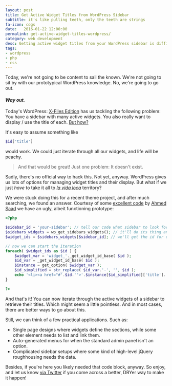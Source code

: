 ```yaml
---
layout: post
title: Get Active Widget Titles from WordPress Sidebar
subtitle: it's like pulling teeth, only the teeth are strings
fa-icon: cogs
date:   2016-01-22 12:00:00
permalink: get-active-widget-titles-wordpress/
category: web development
desc: Getting active widget titles from your WordPress sidebar is difficult, but not impossible, as explained by Router Chowder
tags:
- wordpress
- php
- css
---
```


Today, we're not going to be content to sail the known. We're not going to sit by with our prototypical WordPress knowledge. No, we're going to go out. 

#### _Way out._

Today's WordPress: [X-Files Edition](https://49.media.tumblr.com/ac491edf38dba454e7b8f1d382d1902a/tumblr_nsrsowvnYH1r1huy0o1_500.gif) has us tackling the following problem: You have a sidebar with many active widgets. You also really want to display / use the title of each. [But how?](http://www.youtube.com/watch?v=ZXsQAXx_ao0)

It's easy to assume something like

```php
$id['title']
```

would work. We could just iterate through all our widgets, and life will be peachy. 

> And that would be great! Just one problem: It doesn't exist.

Sadly, there's no official way to hack this. Not yet, anyway. WordPress gives us lots of options for managing widget titles and their display. But what if we just *have* to take it all to *[la vida loca](http://www.google.com/url?sa=t&rct=j&q=&esrc=s&source=web&cd=1&cad=rja&uact=8&ved=0ahUKEwjy1qScwL7KAhXEn4MKHdsPDYkQyCkIHjAA&url=https%3A%2F%2Fwww.youtube.com%2Fwatch%3Fv%3Dp47fEXGabaY&usg=AFQjCNFbvGoBKtwaRFzkpjgbZkOfNouBoQ)* territory? 

We were stuck doing this for a recent theme project, and after much searching, we found an answer. Courtesy of some [excellent code](http://wordpress.stackexchange.com/questions/170619/how-to-retrive-widget-title-data) by [Ahmed Saad](http://wordpress.stackexchange.com/users/37529/ahmed-saad) we have an ugly, albeit functioning prototype: 

```php
<?php

$sidebar_id = 'your-sidebar'; // tell our code what sidebar to look for
$sidebars_widgets = wp_get_sidebars_widgets(); // it'll do its thing and grab the widgets involved
$widget_ids = $sidebars_widgets[$sidebar_id]; // we'll get the id for each sidebar in the collected array

// now we can start the iteration
foreach( $widget_ids as $id ) {
    $widget_var = 'widget_'._get_widget_id_base( $id );
    $id_var = _get_widget_id_base( $id );
    $instance = get_option( $widget_var );
    $id_simplified = str_replace( $id_var.'-', '', $id ); 
    echo '<li><a href="#'.$id.'">'.$instance[$id_simplified]['title'].'</a></li>';
}

?>
```

And that's it! You can now iterate through the active widgets of a sidebar to retrieve their titles. Which might seem a little pointless. And in most cases, there are better ways to go about this. 

Still, we can think of a few practical applications. Such as: 

- Single page designs where widgets define the sections, while some other element needs to list and link them. 
- Auto-generated menus for when the standard admin panel isn't an option. 
- Complicated sidebar setups where some kind of high-level jQuery roughhousing needs the data.

Besides, if you're here you likely needed that code block, anyway. So enjoy, and let us know [via Twitter](https://twitter.com/chowdermonsters) if you come across a better, DRYer way to make it happen!